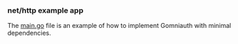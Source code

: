 ### net/http example app

The [main.go](https://github.com/toggl/gomniauth/blob/master/example/nethttp/main.go) file is an example of how to implement Gomniauth with minimal dependencies.
